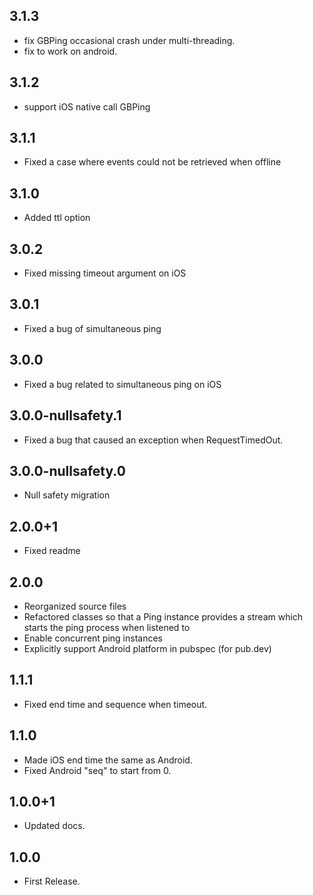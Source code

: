 ## 3.1.3
- fix GBPing occasional crash under multi-threading.
- fix to work on android.

## 3.1.2
- support iOS native call GBPing

## 3.1.1
- Fixed a case where events could not be retrieved when offline
  
## 3.1.0
- Added ttl option

## 3.0.2
- Fixed missing timeout argument on iOS

## 3.0.1
- Fixed a bug of simultaneous ping

## 3.0.0
- Fixed a bug related to simultaneous ping on iOS

## 3.0.0-nullsafety.1
- Fixed a bug that caused an exception when RequestTimedOut.

## 3.0.0-nullsafety.0
- Null safety migration

## 2.0.0+1
- Fixed readme

## 2.0.0

- Reorganized source files
- Refactored classes so that a Ping instance provides a stream which starts the ping process when listened to
- Enable concurrent ping instances
- Explicitly support Android platform in pubspec (for pub.dev)

## 1.1.1
- Fixed end time and sequence when timeout.

## 1.1.0
- Made iOS end time the same as Android.
- Fixed Android "seq" to start from 0.

## 1.0.0+1

- Updated docs.

## 1.0.0

- First Release.
